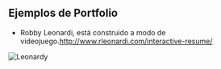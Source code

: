 
## Ejemplos de Portfolio


* Robby Leonardi, está construido a modo de videojuego.http://www.rleonardi.com/interactive-resume/ 

 ![Leonardy](https://graffica.info/wp-content/uploads/2017/06/Robby-Leonardi.jpg) 
